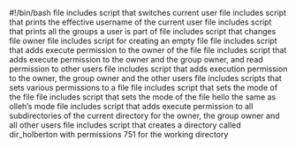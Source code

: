 #!/bin/bash
file includes script that switches current user
file includes script that prints the effective username of the current user
file includes script that prints all the groups a user is part of
file includes script that changes file owner
file includes script for creating an empty file
file includes script that adds execute permission to the owner of the file
file includes script that adds execute permission to the owner and the group owner, and read permission to other users
file includes script that adds execution permission to the owner, the group owner and the other users
file includes scripts that sets various permissions to a file
file includes script that sets the mode of the file 
file includes script that sets the mode of the file hello the same as olleh’s mode
file includes script that adds execute permission to all subdirectories of the current directory for the owner, the group owner and all other users
file includes script that creates a directory called dir_holberton with permissions 751 for the working directory
